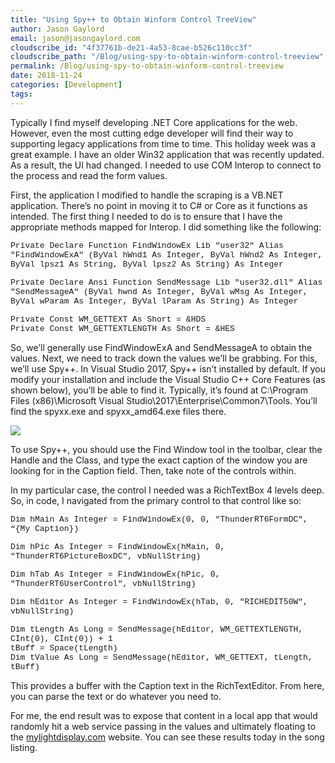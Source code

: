 ```yaml
---
title: "Using Spy++ to Obtain Winform Control TreeView"
author: Jason Gaylord
email: jason@jasongaylord.com
cloudscribe_id: "4f37761b-de21-4a53-8cae-b526c110cc3f"
cloudscribe_path: "/Blog/using-spy-to-obtain-winform-control-treeview"
permalink: /Blog/using-spy-to-obtain-winform-control-treeview
date: 2018-11-24
categories: [Development]
tags: 
---
```


Typically I find myself developing .NET Core applications for the web. However, even the most cutting edge developer will find their way to supporting legacy applications from time to time. This holiday week was a great example. I have an older Win32 application that was recently updated. As a result, the UI had changed. I needed to use COM Interop to connect to the process and read the form values. 

First, the application I modified to handle the scraping is a VB.NET application. There’s no point in moving it to C# or Core as it functions as intended. The first thing I needed to do is to ensure that I have the appropriate methods mapped for Interop. I did something like the following:

<font face="Courier New" size="2">Private Declare Function FindWindowEx Lib "user32" Alias "FindWindowExA" (ByVal hWnd1 As Integer, ByVal hWnd2 As Integer, ByVal lpsz1 As String, ByVal lpsz2 As String) As Integer</font>

<font face="Courier New" size="2">  
 Private Declare Ansi Function SendMessage Lib "user32.dll" Alias "SendMessageA" (ByVal hwnd As Integer, ByVal wMsg As Integer, ByVal wParam As Integer, ByVal lParam As String) As Integer  
 </font>

<font face="Courier New" size="2">Private Const WM_GETTEXT As Short = &HDS  
 Private Const WM_GETTEXTLENGTH As Short = &HES</font>

So, we’ll generally use FindWindowExA and SendMessageA to obtain the values. Next, we need to track down the values we’ll be grabbing. For this, we’ll use Spy++. In Visual Studio 2017, Spy++ isn’t installed by default. If you modify your installation and include the Visual Studio C++ Core Features (as shown below), you’ll be able to find it. Typically, it’s found at C:\Program Files (x86)\Microsoft Visual Studio\2017\Enterprise\Common7\Tools. You’ll find the spyxx.exe and spyxx_amd64.exe files there.

![](https://cdn.jasongaylord.com/images/2018/11/24/Visual_Studio_Cplus_Core_Features.png)

To use Spy++, you should use the Find Window tool in the toolbar, clear the Handle and the Class, and type the exact caption of the window you are looking for in the Caption field. Then, take note of the controls within. 

In my particular case, the control I needed was a RichTextBox 4 levels deep. So, in code, I navigated from the primary control to that control like so:

<font face="Courier New" size="2"> Dim hMain As Integer = FindWindowEx(0, 0, "ThunderRT6FormDC", “{My Caption})</font>
<font face="Courier New" size="2">
</font>

<font face="Courier New" size="2">Dim hPic As Integer = FindWindowEx(hMain, 0, "ThunderRT6PictureBoxDC", vbNullString)</font>

<font face="Courier New" size="2">Dim hTab As Integer = FindWindowEx(hPic, 0, "ThunderRT6UserControl", vbNullString)</font>
<font face="Courier New" size="2">
</font>

<font face="Courier New" size="2">Dim hEditor As Integer = FindWindowEx(hTab, 0, "RICHEDIT50W", vbNullString)</font>
<font face="Courier New" size="2">
</font>

<font face="Courier New" size="2"> Dim tLength As Long = SendMessage(hEditor, WM_GETTEXTLENGTH, CInt(0), CInt(0)) + 1  
 tBuff = Space(tLength)  
 Dim tValue As Long = SendMessage(hEditor, WM_GETTEXT, tLength, tBuff)</font>

This provides a buffer with the Caption text in the RichTextEditor. From here, you can parse the text or do whatever you need to.

For me, the end result was to expose that content in a local app that would randomly hit a web service passing in the values and ultimately floating to the [mylightdisplay.com](https://mylightdisplay.com) website. You can see these results today in the song listing.
